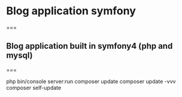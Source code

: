 # Blog application symfony

===

## Blog application built in symfony4 (php and mysql)

===

php bin/console server:run
composer update
composer update -vvv
composer self-update
